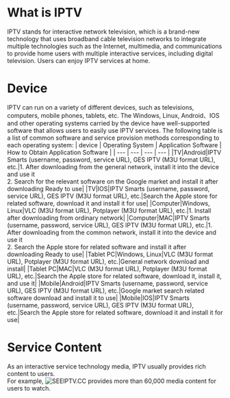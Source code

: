 #  What is IPTV
   IPTV stands for interactive network television, which is a brand-new technology that uses broadband cable television networks to integrate multiple technologies such as the Internet, multimedia, and communications to provide home users with multiple interactive services, including digital television. Users can enjoy IPTV services at home.

# Device
   IPTV can run on a variety of different devices, such as televisions, computers, mobile phones, tablets, etc.
The Windows, Linux, Android、IOS and other operating systems carried by the device have well-supported software that allows users to easily use IPTV services.
The following table is a list of common software and service provision methods corresponding to each operating system:
| device | Operating System | Application Software | How to Obtain Application Software |
| --- | --- | --- | --- |
|TV|Android|IPTV Smarts (username, password, service URL), GES IPTV (M3U format URL), etc.|1. After downloading from the general network, install it into the device and use it<br>2. Search for the relevant software on the Google market and install it after downloading Ready to use|
|TV|IOS|IPTV Smarts (username, password, service URL), GES IPTV (M3U format URL), etc.|Search the Apple store for related software, download it and install it for use|
|Computer|Windows, Linux|VLC (M3U format URL), Potplayer (M3U format URL), etc.|1. Install after downloading from ordinary network|
|Computer|MAC|IPTV Smarts (username, password, service URL), GES IPTV (M3U format URL), etc.|1. After downloading from the common network, install it into the device and use it<br>2. Search the Apple store for related software and install it after downloading Ready to use|
|Tablet PC|Windows, Linux|VLC (M3U format URL), Potplayer (M3U format URL), etc.|General network download and install|
|Tablet PC|MAC|VLC (M3U format URL), Potplayer (M3U format URL), etc.|Search the Apple store for related software, download it, install it, and use it|
|Mobile|Android|IPTV Smarts (username, password, service URL), GES IPTV (M3U format URL), etc.|Google market search related software download and install it to use|
|Mobile|IOS|IPTV Smarts (username, password, service URL), GES IPTV (M3U format URL), etc.|Search the Apple store for related software, download it and install it for use|


# Service Content
   As an interactive service technology media, IPTV usually provides rich content to users.<br/>
   For example, ![SEEIPTV.CC](https://www.seeiptv.cc) provides more than 60,000 media content for users to watch.
